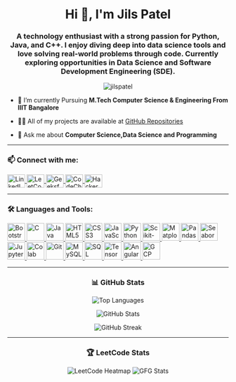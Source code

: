 <h1 align="center">Hi 👋, I'm Jils Patel</h1>
<h3 align="center">
A technology enthusiast with a strong passion for Python, Java, and C++. I enjoy diving deep into data science tools and love solving real-world problems through code. Currently exploring opportunities in Data Science and Software Development Engineering (SDE).
</h3>

<p align="center">
  <img src="https://komarev.com/ghpvc/?username=jilspatel&label=Profile%20views&color=0e75b6&style=flat" alt="jilspatel" />
</p>

- 🌱 I’m currently Pursuing **M.Tech Computer Science & Engineering From IIIT Bangalore**

- 👨‍💻 All of my projects are available at [GitHub Repositories](https://github.com/JILSPATEL?tab=repositories)

- 💬 Ask me about **Computer Science,Data Science and Programming**

---

<h3 align="left">📫 Connect with me:</h3>
<p align="left">
  <a href="https://www.linkedin.com/in/jilspatel29765048/" target="_blank">
    <img align="center" src="https://icon.icepanel.io/Technology/svg/LinkedIn.svg" alt="LinkedIn" height="30" width="40" />
  </a>
  <a href="https://leetcode.com/Jils_Patel/" target="_blank">
    <img align="center" src="https://leetcode.com/static/images/LeetCode_logo_rvs.png" alt="LeetCode" height="30" width="40" />
  </a>
  <a href="https://www.geeksforgeeks.org/user/jils180e33q/" target="_blank">
    <img align="center" src="https://img.icons8.com/color/512/GeeksforGeeks.png" alt="GeeksforGeeks" height="30" width="40" />
  </a>
  <a href="https://www.codechef.com/users/jils_18" target="_blank">
    <img align="center" src="https://cdn.brandfetch.io/idM2-b7Taf/theme/light/logo.svg?c=1dxbfHSJFAPEGdCLU4o5B" alt="CodeChef" height="30" width="40" />
  </a>
  <a href="https://www.hackerrank.com/dashboard" target="_blank">
    <img align="center" src="https://user-images.githubusercontent.com/17762967/42728663-26ebdb04-87dd-11e8-928f-fb01479a2ce1.png" alt="HackerRank" height="30" width="40" />
  </a>
</p>

---

<h3 align="left">🛠️ Languages and Tools:</h3>
<p align="left">
  <a href="https://getbootstrap.com" target="_blank">
    <img src="https://user-images.githubusercontent.com/25181517/183898054-b3d693d4-dafb-4808-a509-bab54cf5de34.png" alt="Bootstrap" width="40" height="40"/>
  </a>
  <a href="https://www.cprogramming.com/" target="_blank">
    <img src="https://user-images.githubusercontent.com/25181517/192106070-46255bcf-65e6-4c6b-a296-bf8d0d8fb2a7.png" alt="C" width="40" height="40"/>
  </a>
  <a href="https://www.java.com" target="_blank">
    <img src="https://user-images.githubusercontent.com/25181517/117201156-9a724800-adec-11eb-9a9d-3cd0f67da4bc.png" alt="Java" width="40" height="40"/>
  </a>
  <a href="https://www.w3.org/html/" target="_blank">
    <img src="https://icon.icepanel.io/Technology/svg/HTML5.svg" alt="HTML5" width="40" height="40"/>
  </a>
  <a href="https://www.w3schools.com/css/" target="_blank">
    <img src="https://icon.icepanel.io/Technology/svg/CSS3.svg" alt="CSS3" width="40" height="40"/>
  </a>
  <a href="https://www.javascript.com/" target="_blank">
    <img src="https://www.vectorlogo.zone/logos/javascript/javascript-icon.svg" alt="JavaScript" width="40" height="40"/>
  </a>
  <a href="https://www.python.org" target="_blank">
    <img src="https://user-images.githubusercontent.com/25181517/183423507-c056a6f9-1ba8-4312-a350-19bcbc5a8697.png" alt="Python" width="40" height="40"/>
  </a>
  <a href="https://scikit-learn.org/" target="_blank">
    <img src="https://upload.wikimedia.org/wikipedia/commons/0/05/Scikit_learn_logo_small.svg" alt="Scikit-learn" width="40" height="40"/>
  </a>
  <a href="https://matplotlib.org/" target="_blank">
    <img src="https://icon.icepanel.io/Technology/svg/Matplotlib.svg" alt="Matplotlib" width="40" height="40"/>
  </a>
  <a href="https://pandas.pydata.org/" target="_blank">
    <img src="https://icon.icepanel.io/Technology/png-shadow-512/Pandas.png" alt="Pandas" width="40" height="40"/>
  </a>
  <a href="https://seaborn.pydata.org/" target="_blank">
    <img src="https://seaborn.pydata.org/_images/logo-mark-lightbg.svg" alt="Seaborn" width="40" height="40"/>
  </a>
  <a href="https://jupyter.org/" target="_blank">
    <img src="https://user-images.githubusercontent.com/25181517/183914128-3fc88b4a-4ac1-40e6-9443-9a30182379b7.png" alt="Jupyter" width="40" height="40"/>
  </a>
  <a href="https://colab.research.google.com/" target="_blank">
    <img src="https://colab.research.google.com/img/colab_favicon_256px.png" alt="Colab" width="40" height="40"/>
  </a>
  <a href="https://git-scm.com/" target="_blank">
    <img src="https://www.vectorlogo.zone/logos/git-scm/git-scm-icon.svg" alt="Git" width="40" height="40"/>
  </a>
  <a href="https://www.mysql.com/" target="_blank">
    <img src="https://user-images.githubusercontent.com/25181517/183896128-ec99105a-ec1a-4d85-b08b-1aa1620b2046.png" alt="MySQL" width="40" height="40"/>
  </a>
  <a href="https://www.microsoft.com/en-us/sql-server" target="_blank">
    <img src="https://www.svgrepo.com/show/303229/microsoft-sql-server-logo.svg" alt="SQL Server" width="40" height="40"/>
  </a>
  <a href="https://www.tensorflow.org" target="_blank">
    <img src="https://www.vectorlogo.zone/logos/tensorflow/tensorflow-icon.svg" alt="TensorFlow" width="40" height="40"/>
  </a>
  <a href="https://angular.io/" target="_blank">
    <img src="https://user-images.githubusercontent.com/25181517/183890595-779a7e64-3f43-4634-bad2-eceef4e80268.png" alt="Angular" width="40" height="40"/>
  </a>
  <a href="https://cloud.google.com/" target="_blank">
    <img src="https://user-images.githubusercontent.com/25181517/183911547-990692bc-8411-4878-99a0-43506cdb69cf.png" alt="GCP" width="40" height="40"/>
  </a>
</p>

---

<h3 align="center">📊 GitHub Stats</h3>
<p align="center">
  <img src="https://github-readme-stats.vercel.app/api/top-langs?username=jilspatel&show_icons=true&locale=en&layout=compact" alt="Top Languages" />
</p>
<p align="center">
  <img src="https://github-readme-stats.vercel.app/api?username=jilspatel&show_icons=true&locale=en" alt="GitHub Stats" />
</p>
 <p align="center">
  <img src="https://streak-stats.demolab.com?user=jilspatel&theme=light" alt="GitHub Streak" />
</p> 



---

<h3 align="center">🏆 LeetCode Stats</h3>
<p align="center">
  <img src="https://leetcard.jacoblin.cool/Jils_Patel?theme=light&font=monospace&border_radius=20&bg=transparent&ext=heatmap" alt="LeetCode Heatmap" />
  <img src="https://gfgstatscard.vercel.app/jils180e33q?theme=light" alt="GFG Stats" />
</p>
